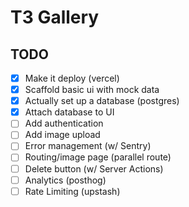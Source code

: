 # T3 Gallery

## TODO

- [x] Make it deploy (vercel)
- [x] Scaffold basic ui with mock data
- [x] Actually set up a database (postgres)
- [x] Attach database to UI
- [ ] Add authentication
- [ ] Add image upload
- [ ] Error management (w/ Sentry)
- [ ] Routing/image page (parallel route)
- [ ] Delete button (w/ Server Actions)
- [ ] Analytics (posthog)
- [ ] Rate Limiting (upstash)
